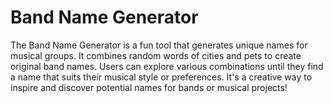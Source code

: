 # Band Name Generator

The Band Name Generator is a fun tool that generates unique names for musical groups. It combines random words of cities and pets to create original band names. Users can explore various combinations until they find a name that suits their musical style or preferences. It's a creative way to inspire and discover potential names for bands or musical projects!